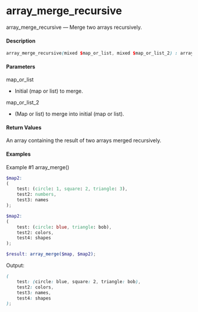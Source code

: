 # array_merge_recursive

array_merge_recursive — Merge two arrays recursively.

#### __Description__

```scss
array_merge_recursive(mixed $map_or_list, mixed $map_or_list_2) : array
```

#### __Parameters__
map_or_list
- Initial (map or list) to merge.
  
map_or_list_2
- (Map or list) to merge into initial (map or list).

#### __Return Values__
An array containing the result of two arrays merged recursively.


#### __Examples__
Example #1 array_merge()
```scss
$map2:
(  
    test: (circle: 1, square: 2, triangle: 3),
    test2: numbers,
    test3: names
);

$map2:
(  
    test: (circle: blue, triangle: bob),
    test2: colors,
    test4: shapes
);

$result: array_merge($map, $map2);
```
Output:
```scss
(  
    test: (circle: blue, square: 2, triangle: bob),
    test2: colors,
    test3: names,
    test4: shapes
);
```